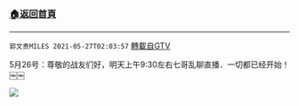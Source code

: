 ﻿###  [:house:返回首頁](https://github.com/ourhimalayas/txt)
---

`郭文贵MILES 2021-05-27T02:03:57` [轉載自GTV](https://gtv.org/web/#/UserInfo/5e596957357cc612d35a8044)

5月26号：尊敬的战友们好，明天上午9:30左右七哥乱聊直播．一切都已经开始！￼￼

![](https://filegroup.gtv.org/cdn-cgi/image/width=600/https://filegroup.gtv.org/group8/web/20210527/02/03/0/7acd480d4c27d369d62badb4ca516594.jpg)
